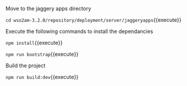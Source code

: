 Move to the jaggery apps directory

`cd wso2am-3.2.0/repository/deployment/server/jaggeryapps`{{execute}}

Execute the following commands to install the dependancies

`npm install`{{execute}}

`npm run bootstrap`{{execute}}


Build the project

`npm run build:dev`{{execute}}



